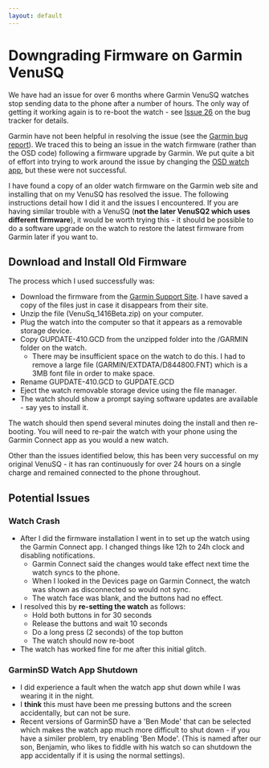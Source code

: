 ```yaml
---
layout: default
---
```


# Downgrading Firmware on Garmin VenuSQ

We have had an issue for over 6 months where Garmin VenuSQ watches stop sending data to the phone after a number of hours.   The only way of getting it working again is to re-boot the watch - see [Issue 26](https://github.com/OpenSeizureDetector/Garmin_SD/issues/26) on the bug tracker for details.

Garmin have not been helpful in resolving the issue (see the [Garmin bug report](https://forums.garmin.com/developer/connect-iq/i/bug-reports/venusq-disconnects-from-phone-after-multiple-makewebrequest-calls)).  We traced this to being an issue in the watch firmware (rather than the OSD code) following a firmware upgrade by Garmin.    We put quite a bit of effort into trying to work around the issue by changing the [OSD watch app](https://github.com/OpenSeizureDetector/Garmin_SD), but these were not successful.

I have found a copy of an older watch firmware on the Garmin web site and installing that on my VenuSQ has resolved the issue.     The following instructions detail how I did it and the issues I encountered.   If you are having similar trouble with a VenuSQ (**not the later VenuSQ2 which uses different firmware**), it would be worth trying this - it should be possible to do a software upgrade on the watch to restore the latest firmware from Garmin later if you want to.

## Download and Install Old Firmware

The process which I used successfully was:

  * Download the firmware from the [Garmin Support Site](https://www8.garmin.com/support/download_details.jsp?id=16030).   I have saved a copy of the files just in case it disappears from their site.
  * Unzip the file (VenuSq_1416Beta.zip) on your computer.
  * Plug the watch into the computer so that it appears as a removable storage device.
  * Copy GUPDATE-410.GCD from the unzipped folder into the /GARMIN folder on the watch.
      * There may be insufficient space on the watch to do this.   I had to remove a large file (GARMIN/EXTDATA/D844800.FNT) which is a 3MB font file in order to make space.
  * Rename GUPDATE-410.GCD to GUPDATE.GCD
  * Eject the watch removable storage device using the file manager. 
  * The watch should show a prompt saying software updates are available - say yes to install it.

The watch should then spend several minutes doing the install and then re-booting.   You will need to re-pair the watch with your phone using the Garmin Connect app as you would a new watch.

Other than the issues identified below, this has been very successful on my original VenuSQ - it has ran continuously for over 24 hours on a single charge and remained connected to the phone throughout.

## Potential Issues

### Watch Crash
  *  After I did the firmware installation I went in to set up the watch using the Garmin Connect app.   I changed things like 12h to 24h clock and disabling notifications.   
     * Garmin Connect said the changes would take effect next time the watch syncs to the phone.
     * When I looked in the Devices page on Garmin Connect, the watch was shown as disconnected so would not sync.
     * The watch face was blank, and the buttons had no effect.
  *  I resolved this by **re-setting the watch** as follows:
     * Hold both buttons in for 30 seconds
     * Release the buttons and wait 10 seconds
     * Do a long press (2 seconds) of the top button
     * The watch should now re-boot
  * The watch has worked fine for me after this initial glitch.

### GarminSD Watch App Shutdown
  * I did experience a fault when the watch app shut down while I was wearing it in the night.
  * I **think** this must have been me pressing buttons and the screen accidentally, but can not be sure.
  * Recent versions of GarminSD have a 'Ben Mode' that can be selected which makes the watch app much more difficult to shut down - if you have a similer problem, try enabling 'Ben Mode'.  (This is named after our son, Benjamin, who likes to fiddle with his watch so can shutdown the app accidentally if it is using the normal settings).


